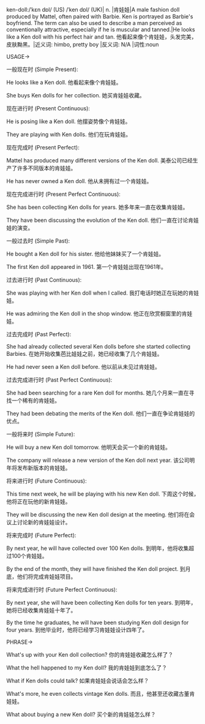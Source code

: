 ken-doll:/ˈkɛn dɒl/ (US) /ˈken dɒl/ (UK)| n. |肯娃娃|A male fashion doll produced by Mattel, often paired with Barbie.  Ken is portrayed as Barbie's boyfriend.  The term can also be used to describe a man perceived as conventionally attractive, especially if he is muscular and tanned.|He looks like a Ken doll with his perfect hair and tan. 他看起来像个肯娃娃，头发完美，皮肤黝黑。|近义词: himbo, pretty boy |反义词:  N/A |词性:noun


USAGE->

一般现在时 (Simple Present):

He looks like a Ken doll. 他看起来像个肯娃娃。

She buys Ken dolls for her collection. 她买肯娃娃收藏。


现在进行时 (Present Continuous):

He is posing like a Ken doll.  他摆姿势像个肯娃娃。

They are playing with Ken dolls. 他们在玩肯娃娃。


现在完成时 (Present Perfect):

Mattel has produced many different versions of the Ken doll.  美泰公司已经生产了许多不同版本的肯娃娃。

He has never owned a Ken doll.  他从未拥有过一个肯娃娃。


现在完成进行时 (Present Perfect Continuous):

She has been collecting Ken dolls for years. 她多年来一直在收集肯娃娃。

They have been discussing the evolution of the Ken doll. 他们一直在讨论肯娃娃的演变。


一般过去时 (Simple Past):

He bought a Ken doll for his sister. 他给他妹妹买了一个肯娃娃。

The first Ken doll appeared in 1961. 第一个肯娃娃出现在1961年。


过去进行时 (Past Continuous):

She was playing with her Ken doll when I called. 我打电话时她正在玩她的肯娃娃。

He was admiring the Ken doll in the shop window. 他正在欣赏橱窗里的肯娃娃。


过去完成时 (Past Perfect):

She had already collected several Ken dolls before she started collecting Barbies. 在她开始收集芭比娃娃之前，她已经收集了几个肯娃娃。

He had never seen a Ken doll before. 他以前从未见过肯娃娃。


过去完成进行时 (Past Perfect Continuous):

She had been searching for a rare Ken doll for months. 她几个月来一直在寻找一个稀有的肯娃娃。

They had been debating the merits of the Ken doll. 他们一直在争论肯娃娃的优点。


一般将来时 (Simple Future):

He will buy a new Ken doll tomorrow. 他明天会买一个新的肯娃娃。

The company will release a new version of the Ken doll next year.  该公司明年将发布新版本的肯娃娃。


将来进行时 (Future Continuous):

This time next week, he will be playing with his new Ken doll.  下周这个时候，他将正在玩他的新肯娃娃。

They will be discussing the new Ken doll design at the meeting.  他们将在会议上讨论新的肯娃娃设计。


将来完成时 (Future Perfect):

By next year, he will have collected over 100 Ken dolls. 到明年，他将收集超过100个肯娃娃。

By the end of the month, they will have finished the Ken doll project. 到月底，他们将完成肯娃娃项目。


将来完成进行时 (Future Perfect Continuous):

By next year, she will have been collecting Ken dolls for ten years. 到明年，她将已经收集肯娃娃十年了。

By the time he graduates, he will have been studying Ken doll design for four years.  到他毕业时，他将已经学习肯娃娃设计四年了。


PHRASE->

What's up with your Ken doll collection? 你的肯娃娃收藏怎么样了？

What the hell happened to my Ken doll? 我的肯娃娃到底怎么了？

What if Ken dolls could talk? 如果肯娃娃会说话会怎么样？

What's more, he even collects vintage Ken dolls. 而且，他甚至还收藏古董肯娃娃。

What about buying a new Ken doll? 买个新的肯娃娃怎么样？
